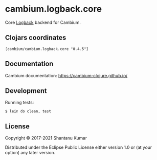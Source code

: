 # cambium.logback.core

Core [Logback](https://logback.qos.ch/) backend for Cambium.


## Clojars coordinates

`[cambium/cambium.logback.core "0.4.5"]`


## Documentation

Cambium documentation: https://cambium-clojure.github.io/


## Development

Running tests:
```shell
$ lein do clean, test
```


## License

Copyright © 2017-2021 Shantanu Kumar

Distributed under the Eclipse Public License either version 1.0 or (at
your option) any later version.
